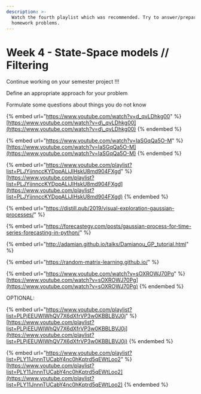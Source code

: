 ```yaml
---
description: >-
  Watch the fourth playlist which was recommended. Try to answer/prepare the
  homework problems.
---
```


# Week 4 - State-Space models // Filtering





Continue working on your semester project !!!

Define an appropriate approach for your problem

Formulate some questions about things you do not know

{% embed url="https://www.youtube.com/watch?v=d_qvLDhkg00" %}
[https://www.youtube.com/watch?v=d\_qvLDhkg00](https://www.youtube.com/watch?v=d\_qvLDhkg00)
{% endembed %}

{% embed url="https://www.youtube.com/watch?v=IaSGqQa5O-M" %}
[https://www.youtube.com/watch?v=IaSGqQa5O-M](https://www.youtube.com/watch?v=IaSGqQa5O-M)
{% endembed %}

{% embed url="https://www.youtube.com/playlist?list=PLJYjjnnccKYDppALiJlHskU8md904FXgd" %}
[https://www.youtube.com/playlist?list=PLJYjjnnccKYDppALiJlHskU8md904FXgd](https://www.youtube.com/playlist?list=PLJYjjnnccKYDppALiJlHskU8md904FXgd)
{% endembed %}

{% embed url="https://distill.pub/2019/visual-exploration-gaussian-processes/" %}

{% embed url="https://forecastegy.com/posts/gaussian-process-for-time-series-forecasting-in-python/" %}

{% embed url="http://adamian.github.io/talks/Damianou_GP_tutorial.html" %}

{% embed url="https://random-matrix-learning.github.io/" %}



{% embed url="https://www.youtube.com/watch?v=sOXROWJ70Pg" %}
[https://www.youtube.com/watch?v=sOXROWJ70Pg](https://www.youtube.com/watch?v=sOXROWJ70Pg)
{% endembed %}

OPTIONAL:

{% embed url="https://www.youtube.com/playlist?list=PLPjEEUWIWhQV7X6dXfrVP3w0KBBLBVJ0j" %}
[https://www.youtube.com/playlist?list=PLPjEEUWIWhQV7X6dXfrVP3w0KBBLBVJ0j](https://www.youtube.com/playlist?list=PLPjEEUWIWhQV7X6dXfrVP3w0KBBLBVJ0j)
{% endembed %}

{% embed url="https://www.youtube.com/playlist?list=PLY11JnnnTUCabY4nc0hKptrd5qEWtLoo2" %}
[https://www.youtube.com/playlist?list=PLY11JnnnTUCabY4nc0hKptrd5qEWtLoo2](https://www.youtube.com/playlist?list=PLY11JnnnTUCabY4nc0hKptrd5qEWtLoo2)
{% endembed %}

